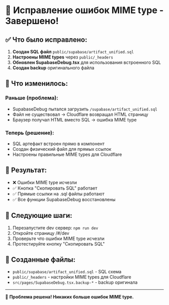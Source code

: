 # 🔧 Исправление ошибок MIME type - Завершено!

## ✅ Что было исправлено:

1. **Создан SQL файл** `public/supabase/artifact_unified.sql`
2. **Настроены MIME types** через `public/_headers`
3. **Обновлен SupabaseDebug.tsx** для использования встроенного SQL
4. **Создан backup** оригинального файла

## 🚀 Что изменилось:

### Раньше (проблема):
- SupabaseDebug пытался загрузить `/supabase/artifact_unified.sql`
- Файл не существовал → Cloudflare возвращал HTML страницу
- Браузер получал HTML вместо SQL → ошибка MIME type

### Теперь (решение):
- SQL артефакт встроен прямо в компонент
- Создан физический файл для прямых ссылок
- Настроены правильные MIME types для Cloudflare

## 🎯 Результат:

- ❌ Ошибки MIME type исчезли
- ✅ Кнопка "Скопировать SQL" работает
- ✅ Прямые ссылки на .sql файлы работают
- ✅ Все функции SupabaseDebug восстановлены

## 🔄 Следующие шаги:

1. Перезапустите dev сервер: `npm run dev`
2. Откройте страницу /#/dev
3. Проверьте что ошибки MIME type исчезли
4. Протестируйте кнопку "Скопировать SQL"

## 📁 Созданные файлы:

- `public/supabase/artifact_unified.sql` - SQL схема
- `public/_headers` - настройки MIME types для Cloudflare
- `src/pages/SupabaseDebug.tsx.backup-*` - backup оригинала

---

🎉 **Проблема решена! Никаких больше ошибок MIME type.**
